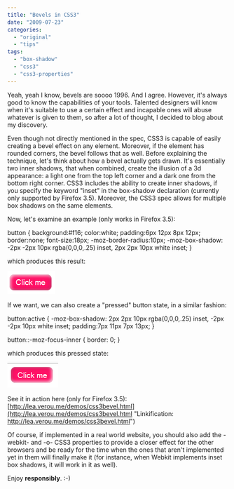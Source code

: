 ```yaml
---
title: "Bevels in CSS3"
date: "2009-07-23"
categories:
  - "original"
  - "tips"
tags:
  - "box-shadow"
  - "css3"
  - "css3-properties"
---
```


Yeah, yeah I know, bevels are soooo 1996. And I agree. However, it's always good to know the capabilities of your tools. Talented designers will know when it's suitable to use a certain effect and incapable ones will abuse whatever is given to them, so after a lot of thought, I decided to blog about my discovery.

Even though not directly mentioned in the spec, CSS3 is capable of easily creating a bevel effect on any element. Moreover, if the element has rounded corners, the bevel follows that as well. Before explaining the technique, let's think about how a bevel actually gets drawn. It's essentially two inner shadows, that when combined, create the illusion of a 3d appearance: a light one from the top left corner and a dark one from the bottom right corner. CSS3 includes the ability to create inner shadows, if you specify the keyword "inset" in the box-shadow declaration (currently only supported by Firefox 3.5). Moreover, the CSS3 spec allows for multiple box shadows on the same elements.

Now, let's examine an example (only works in Firefox 3.5):

button {
 background:#f16;
 color:white;
 padding:6px 12px 8px 12px;
 border:none;
 font-size:18px;
 -moz-border-radius:10px;
 -moz-box-shadow: -2px -2px 10px rgba(0,0,0,.25) inset, 2px 2px 10px white inset;
}

which produces this result:

![css3bevel](images/css3bevel.png)

If we want, we can also create a "pressed" button state, in a similar fashion:

button:active {
 -moz-box-shadow: 2px 2px 10px rgba(0,0,0,.25) inset, -2px -2px 10px white inset;
 padding:7px 11px 7px 13px;
}

button::-moz-focus-inner { border: 0; }

which produces this pressed state:

![css3bevel_pressed](images/css3bevel_pressed.png)

See it in action here (only for Firefox 3.5): [http://lea.verou.me/demos/css3bevel.html](http://lea.verou.me/demos/css3bevel.html "Linkification: http://lea.verou.me/demos/css3bevel.html")

Of course, if implemented in a real world website, you should also add the -webkit- and -o- CSS3 properties to provide a closer effect for the other browsers and be ready for the time when the ones that aren't implemented yet in them will finally make it (for instance, when Webkit implements inset box shadows, it will work in it as well).

Enjoy **responsibly**. :-)
